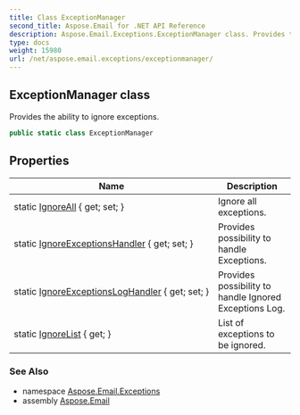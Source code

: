 ```yaml
---
title: Class ExceptionManager
second_title: Aspose.Email for .NET API Reference
description: Aspose.Email.Exceptions.ExceptionManager class. Provides the ability to ignore exceptions
type: docs
weight: 15980
url: /net/aspose.email.exceptions/exceptionmanager/
---
```

## ExceptionManager class

Provides the ability to ignore exceptions.

```csharp
public static class ExceptionManager
```

## Properties

| Name | Description |
| --- | --- |
| static [IgnoreAll](../../aspose.email.exceptions/exceptionmanager/ignoreall/) { get; set; } | Ignore all exceptions. |
| static [IgnoreExceptionsHandler](../../aspose.email.exceptions/exceptionmanager/ignoreexceptionshandler/) { get; set; } | Provides possibility to handle Exceptions. |
| static [IgnoreExceptionsLogHandler](../../aspose.email.exceptions/exceptionmanager/ignoreexceptionsloghandler/) { get; set; } | Provides possibility to handle Ignored Exceptions Log. |
| static [IgnoreList](../../aspose.email.exceptions/exceptionmanager/ignorelist/) { get; } | List of exceptions to be ignored. |

### See Also

* namespace [Aspose.Email.Exceptions](../../aspose.email.exceptions/)
* assembly [Aspose.Email](../../)


